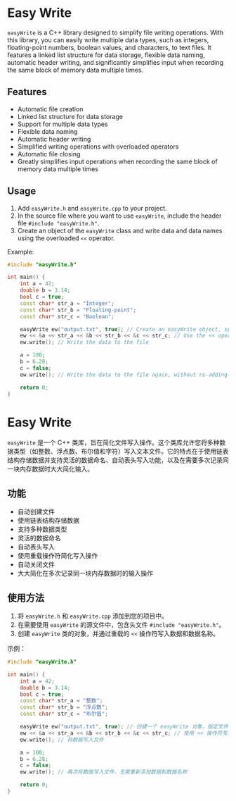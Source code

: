 # Easy Write

`easyWrite` is a C++ library designed to simplify file writing operations. With this library, you can easily write multiple data types, such as integers, floating-point numbers, boolean values, and characters, to text files. It features a linked list structure for data storage, flexible data naming, automatic header writing, and significantly simplifies input when recording the same block of memory data multiple times.

## Features

- Automatic file creation
- Linked list structure for data storage
- Support for multiple data types
- Flexible data naming
- Automatic header writing
- Simplified writing operations with overloaded operators
- Automatic file closing
- Greatly simplifies input operations when recording the same block of memory data multiple times

## Usage

1. Add `easyWrite.h` and `easyWrite.cpp` to your project.
2. In the source file where you want to use `easyWrite`, include the header file `#include "easyWrite.h"`.
3. Create an object of the `easyWrite` class and write data and data names using the overloaded `<<` operator.

Example:

```cpp
#include "easyWrite.h"

int main() {
    int a = 42;
    double b = 3.14;
    bool c = true;
    const char* str_a = "Integer";
    const char* str_b = "Floating-point";
    const char* str_c = "Boolean";

    easyWrite ew("output.txt", true); // Create an easyWrite object, specifying the file name and whether to write a header
    ew << &a << str_a << &b << str_b << &c << str_c; // Use the << operator to write data and data names
    ew.write(); // Write the data to the file

    a = 100;
    b = 6.28;
    c = false;
    ew.write(); // Write the data to the file again, without re-adding the data and data names

    return 0;
}
```



# Easy Write

`easyWrite` 是一个 C++ 类库，旨在简化文件写入操作。这个类库允许您将多种数据类型（如整数、浮点数、布尔值和字符）写入文本文件。它的特点在于使用链表结构存储数据并支持灵活的数据命名、自动表头写入功能，以及在需要多次记录同一块内存数据时大大简化输入。

## 功能

- 自动创建文件
- 使用链表结构存储数据
- 支持多种数据类型
- 灵活的数据命名
- 自动表头写入
- 使用重载操作符简化写入操作
- 自动关闭文件
- 大大简化在多次记录同一块内存数据时的输入操作

## 使用方法

1. 将 `easyWrite.h` 和 `easyWrite.cpp` 添加到您的项目中。
2. 在需要使用 `easyWrite` 的源文件中，包含头文件 `#include "easyWrite.h"`。
3. 创建 `easyWrite` 类的对象，并通过重载的 `<<` 操作符写入数据和数据名称。

示例：

```cpp
#include "easyWrite.h"

int main() {
    int a = 42;
    double b = 3.14;
    bool c = true;
    const char* str_a = "整数";
    const char* str_b = "浮点数";
    const char* str_c = "布尔值";

    easyWrite ew("output.txt", true); // 创建一个 easyWrite 对象，指定文件名和是否写入表头
    ew << &a << str_a << &b << str_b << &c << str_c; // 使用 << 操作符写入数据和数据名称
    ew.write(); // 将数据写入文件

    a = 100;
    b = 6.28;
    c = false;
    ew.write(); // 再次将数据写入文件，无需重新添加数据和数据名称

    return 0;
}
```